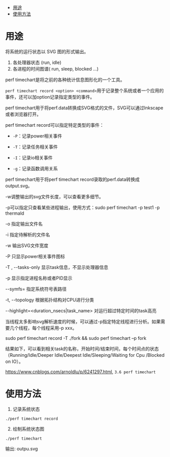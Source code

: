 
<!-- @import "[TOC]" {cmd="toc" depthFrom=1 depthTo=6 orderedList=false} -->

<!-- code_chunk_output -->

- [用途](#用途)
- [使用方法](#使用方法)

<!-- /code_chunk_output -->

# 用途

将系统的运行状态以 SVG 图的形式输出。

1. 各处理器状态 (run, idle)
2. 各进程的时间图谱( run, sleep, blocked ...)


perf timechart是将之前的各种统计信息图形化的一个工具。

`perf timechart record <option> <command>`用于记录整个系统或者一个应用的事件，还可以加option记录指定类型的事件。

perf timechart用于将perf.data转换成SVG格式的文件，SVG可以通过Inkscape或者浏览器打开。

perf timechart record可以指定特定类型的事件：

* `-P`：记录power相关事件

* `-T`：记录任务相关事件

* `-I`：记录io相关事件

* `-g`：记录函数调用关系

perf timechart用于将perf timechart record录取的perf.data转换成output.svg。

-w调整输出的svg文件长度，可以查看更多细节。

-p可以指定只查看某些进程输出，使用方式：sudo perf timechart -p test1 -p thermald

-o 指定输出文件名

-i 指定待解析的文件名

-w 输出SVG文件宽度

-P 只显示power相关事件图标

-T , --tasks-only  显示task信息，不显示处理器信息

-p 显示指定进程名称或者PID显示

--symfs=<directory>  指定系统符号表路径

-t, --topology  根据拓扑结构对CPU进行分类

--highlight=<duration_nsecs|task_name>  对运行超过特定时间的task高亮

 

当线程太多影响svg解析速度的时候，可以通过-p指定特定线程进行分析。如果需要几个线程，每个线程采用-p xxx。

sudo perf timechart record -T ./fork && sudo perf timechart –p fork

结果如下，可以看到相关task的名称，开始时间/结束时间，每个时间点的状态（Running/Idle/Deeper Idle/Deepest Idle/Sleeping/Waiting for Cpu /Blocked on IO）。

https://www.cnblogs.com/arnoldlu/p/6241297.html, `3.6 perf timechart`

# 使用方法

1. 记录系统状态

```
./perf timechart record
```

2. 绘制系统状态图

```
./perf timechart
```

输出: outpu.svg

